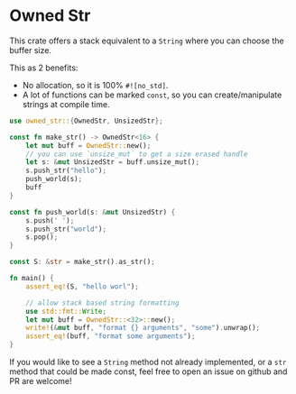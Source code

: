 # Owned Str

This crate offers a stack equivalent to a `String` where you can choose the buffer size.

This as 2 benefits:

- No allocation, so it is 100% `#![no_std]`.
- A lot of functions can be marked `const`, so you can create/manipulate strings at compile time.

```rust
use owned_str::{OwnedStr, UnsizedStr};

const fn make_str() -> OwnedStr<16> {
    let mut buff = OwnedStr::new();
    // you can use `unsize_mut` to get a size erased handle
    let s: &mut UnsizedStr = buff.unsize_mut();
    s.push_str("hello");
    push_world(s);
    buff
}

const fn push_world(s: &mut UnsizedStr) {
    s.push(' ');
    s.push_str("world");
    s.pop();
}

const S: &str = make_str().as_str();

fn main() {
    assert_eq!(S, "hello worl");

    // allow stack based string formatting
    use std::fmt::Write;
    let mut buff = OwnedStr::<32>::new();
    write!(&mut buff, "format {} arguments", "some").unwrap();
    assert_eq!(buff, "format some arguments");
}
```

If you would like to see a `String` method not already implemented, or a `str` method that could be made const, feel free to open an issue on github and PR are welcome!

